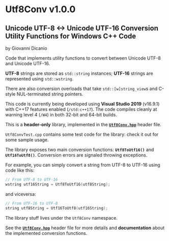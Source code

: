 # Utf8Conv v1.0.0
## Unicode UTF-8 &lt;-> Unicode UTF-16 Conversion Utility Functions for Windows C++ Code

by Giovanni Dicanio

Code that implements utility functions to convert between Unicode UTF-8 and Unicode UTF-16.

**UTF-8** strings are stored as `std::string` instances; **UTF-16** strings are represented 
using `std::wstring`.

There are also conversion overloads that take `std::[w]string_view`s 
and C-style NUL-terminated string pointers.

This code is currently being developed using **Visual Studio 2019** (v16.9.1) with C++17 features 
enabled (`/std:c++17`).
The code compiles cleanly at warning level 4 (`/W4`) in both 32-bit and 64-bit builds.

This is a **header-only** library, implemented in the **[`Utf8Conv.hpp`](Utf8Conv/Utf8Conv.hpp)** 
header file.

`Utf8ConvTest.cpp` contains some test code for the library: check it out for some sample usage.

The library exposes two main conversion functions: **`Utf8ToUtf16()`** and **`Utf16ToUtf8()`**.
Conversion errors are signaled throwing exceptions.

For example, you can simply convert a string from UTF-8 to UTF-16 using code like this:

```c++
// From UTF-8 to UTF-16
wstring utf16String = Utf8ToUtf16(utf8String);
```

and viceversa:

```c++
// From UTF-16 to UTF-8
string utf8String = Utf16ToUtf8(utf16String);
```

The library stuff lives under the `Utf8Conv` namespace.

See the **[`Utf8Conv.hpp`](Utf8Conv/Utf8Conv.hpp)** header file for more details
and **documentation** about the implemented conversion functions.
